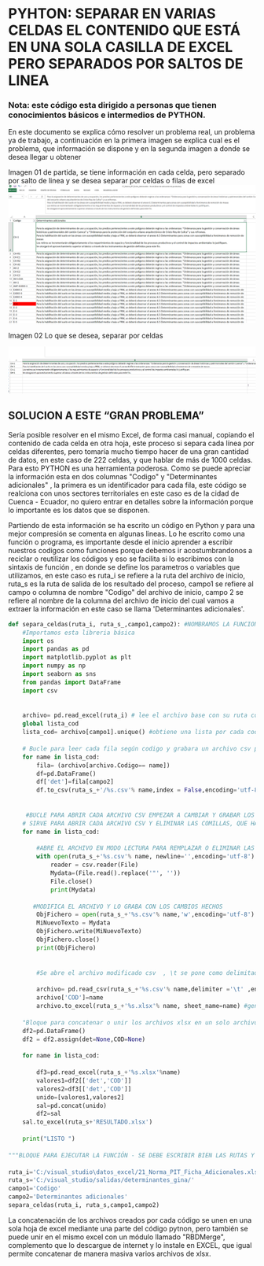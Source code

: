 # PYHTON: SEPARAR  EN VARIAS CELDAS EL CONTENIDO QUE ESTÁ EN UNA SOLA CASILLA DE EXCEL PERO SEPARADOS POR SALTOS DE LINEA
### Nota: este código esta dirigido a personas que tienen conocimientos básicos e intermedios de PYTHON.

En este documento se explica cómo resolver un problema real, un problema ya de trabajo, a continuación en la primera imagen se explica cual es el problema, que información se dispone y en la segunda imagen a donde se desea llegar u obtener

Imagen 01 de partida, se tiene información en cada celda, pero separado por salto de linea y se desea separar por celdas o filas de excel
![](https://github.com/RafaelLandy/IMAGENES-DE-SOPORTE/blob/main/imagen%20excel%2001.png)

Imagen 02 Lo que se desea, separar por celdas

![](https://github.com/RafaelLandy/IMAGENES-DE-SOPORTE/blob/main/imagen%20excel%2002.png)

## SOLUCION A ESTE “GRAN PROBLEMA”
Sería posible resolver en el mismo Excel, de forma casi manual, copiando el contenido de cada celda en otra hoja, este proceso si separa cada línea por celdas diferentes, pero tomaría mucho tiempo hacer de una gran cantidad de datos, en este caso de 222 celdas, y que hablar de más de 1000 celdas. Para esto PYTHON es una herramienta poderosa.
Como se puede apreciar la información esta en dos columnas "Codigo" y "Determinantes adicionales" , la primera es un identificador para cada fila, este código se realciona con unos sectores territoriales en este caso es de la cidad de Cuenca - Ecuador, no quiero entrar en detalles sobre la información porque lo importante es los datos que se disponen.

Partiendo de esta información se ha escrito un código en Python y para una mejor compresión se comenta en algunas lineas.
Lo he escrito como una función o programa, es importante desde el inicio aprender a escribir nuestros codigos como funciones porque debemos ir acostumbrandonos a reciclar o reutilizar los códigos y eso se facilita si lo escribimos con la sintaxis de función , en donde se define los parametros o variables que utilizamos, en este caso es ruta_i se refiere a la ruta del archivo de inicio, ruta_s es la ruta de salida de los resultado del proceso, campo1 se refiere al campo o columna de nombre "Codigo" del archivo de inicio, campo 2 se refiere al nombre de la columna del archivo de inicio del cual vamos a extraer la información en este caso se llama 'Determinantes adicionales'.


```python
def separa_celdas(ruta_i, ruta_s_,campo1,campo2): #NOMBRAMOS LA FUNCION Y PONEMOS SUS PARAMETROS O VARIABLES
    #Importamos esta libreria básica
    import os
    import pandas as pd
    import matplotlib.pyplot as plt
    import numpy as np
    import seaborn as sns
    from pandas import DataFrame
    import csv


    archivo= pd.read_excel(ruta_i) # lee el archivo base con su ruta correspondiente
    global lista_cod
    lista_cod= archivo[campo1].unique() #obtiene una lista por cada codigo, se utilza para trabajar en cada linea, por cada código

    # Bucle para leer cada fila según codigo y grabara un archivo csv por cada código
    for name in lista_cod:
        fila= (archivo[archivo.Codigo== name])         
        df=pd.DataFrame()
        df['det']=fila[campo2]
        df.to_csv(ruta_s_+'/%s.csv'% name,index = False,encoding='utf-8')# Graba archivo csv, es un archivo de transicion previo al resulatdo final; + se pone para unir string


     #BUCLE PARA ABRIR CADA ARCHIVO CSV EMPEZAR A CAMBIAR Y GRABAR LOS CAMBIOS
    # SIRVE PARA ABRIR CADA ARCHIVO CSV Y ELIMINAR LAS COMILLAS, QUE HACE QUE EL CONTENIDO SALGA EN UNA SOLA CELDA, CUANDO SE BORRA ESTO Y AL GRABAR EN FORMATO XLSX LA INFORMACIÓN SE SEPARA POR CELDAS
    for name in lista_cod:

        #ABRE EL ARCHIVO EN MODO LECTURA PARA REMPLAZAR O ELIMINAR LAS COMILLAS
        with open(ruta_s_+'%s.csv'% name, newline='',encoding='utf-8') as File:  
            reader = csv.reader(File)
            Mydata=(File.read().replace('"', ''))
            File.close()
            print(Mydata)

       #MODIFICA EL ARCHIVO Y LO GRABA CON LOS CAMBIOS HECHOS
        ObjFichero = open(ruta_s_+'%s.csv'% name,'w',encoding='utf-8')
        MiNuevoTexto = Mydata
        ObjFichero.write(MiNuevoTexto)
        ObjFichero.close()
        print(ObjFichero)
        

        #Se abre el archivo modificado csv  , \t se pone como delimitador tab para finalmente grabar en formato xlsx
        
        archivo= pd.read_csv(ruta_s_+'%s.csv'% name,delimiter ='\t' ,encoding='utf-8') 
        archivo['COD']=name
        archivo.to_excel(ruta_s_+'%s.xlsx'% name, sheet_name=name) #genera un archivo xlsx por cada código y luego se podran unir estos archivos en una sola hoja de excel usando un script 

    "Bloque para concatenar o unir los archivos xlsx en un solo archivo"
    df2=pd.DataFrame()
    df2 = df2.assign(det=None,COD=None)   
    
    for name in lista_cod:
        
        df3=pd.read_excel(ruta_s_+'%s.xlsx'%name)
        valores1=df2[['det','COD']]
        valores2=df3[['det','COD']]
        unido=[valores1,valores2]
        sal=pd.concat(unido)
        df2=sal
    sal.to_excel(ruta_s+'RESULTADO.xlsx')
        
    print("LISTO ") 

"""BLOQUE PARA EJECUTAR LA FUNCIÓN - SE DEBE ESCRIBIR BIEN LAS RUTAS Y NOMBRES DE CAMPOS"""

ruta_i='C:/visual_studio\datos_excel/21_Norma_PIT_Ficha_Adicionales.xlsx'
ruta_s='C:/visual_studio/salidas/determinantes_gina/'
campo1='Codigo'
campo2='Determinantes adicionales'
separa_celdas(ruta_i, ruta_s,campo1,campo2)
```
La concatenación de los archivos creados por cada código se unen en una sola hoja de excel mediante  una parte del código pytnon, pero también se puede unir en el mismo excel con un módulo llamado "RBDMerge", complemento que lo descargue de internet y lo instale en EXCEL, que igual permite concatenar de manera masiva varios archivos de xlsx.
